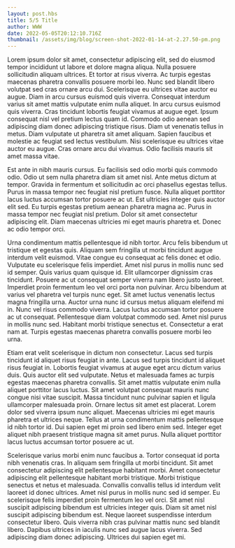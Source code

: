 ```yaml
---
layout: post.hbs
title: 5/5 Title
author: WWW
date: 2022-05-05T20:12:10.716Z
thumbnail: /assets/img/blog/screen-shot-2022-01-14-at-2.27.50-pm.png
---
```

Lorem ipsum dolor sit amet, consectetur adipiscing elit, sed do eiusmod tempor incididunt ut labore et dolore magna aliqua. Nulla posuere sollicitudin aliquam ultrices. Et tortor at risus viverra. Ac turpis egestas maecenas pharetra convallis posuere morbi leo. Nunc sed blandit libero volutpat sed cras ornare arcu dui. Scelerisque eu ultrices vitae auctor eu augue. Diam in arcu cursus euismod quis viverra. Consequat interdum varius sit amet mattis vulputate enim nulla aliquet. In arcu cursus euismod quis viverra. Cras tincidunt lobortis feugiat vivamus at augue eget. Ipsum consequat nisl vel pretium lectus quam id. Commodo odio aenean sed adipiscing diam donec adipiscing tristique risus. Diam ut venenatis tellus in metus. Diam vulputate ut pharetra sit amet aliquam. Sapien faucibus et molestie ac feugiat sed lectus vestibulum. Nisi scelerisque eu ultrices vitae auctor eu augue. Cras ornare arcu dui vivamus. Odio facilisis mauris sit amet massa vitae.

Est ante in nibh mauris cursus. Eu facilisis sed odio morbi quis commodo odio. Odio ut sem nulla pharetra diam sit amet nisl. Ante metus dictum at tempor. Gravida in fermentum et sollicitudin ac orci phasellus egestas tellus. Purus in massa tempor nec feugiat nisl pretium fusce. Nulla aliquet porttitor lacus luctus accumsan tortor posuere ac ut. Est ultricies integer quis auctor elit sed. Eu turpis egestas pretium aenean pharetra magna ac. Purus in massa tempor nec feugiat nisl pretium. Dolor sit amet consectetur adipiscing elit. Diam maecenas ultricies mi eget mauris pharetra et. Donec ac odio tempor orci.

Urna condimentum mattis pellentesque id nibh tortor. Arcu felis bibendum ut tristique et egestas quis. Aliquam sem fringilla ut morbi tincidunt augue interdum velit euismod. Vitae congue eu consequat ac felis donec et odio. Vulputate eu scelerisque felis imperdiet. Amet nisl purus in mollis nunc sed id semper. Quis varius quam quisque id. Elit ullamcorper dignissim cras tincidunt. Posuere ac ut consequat semper viverra nam libero justo laoreet. Imperdiet proin fermentum leo vel orci porta non pulvinar. Arcu bibendum at varius vel pharetra vel turpis nunc eget. Sit amet luctus venenatis lectus magna fringilla urna. Auctor urna nunc id cursus metus aliquam eleifend mi in. Nunc vel risus commodo viverra. Lacus luctus accumsan tortor posuere ac ut consequat. Pellentesque diam volutpat commodo sed. Amet nisl purus in mollis nunc sed. Habitant morbi tristique senectus et. Consectetur a erat nam at. Turpis egestas maecenas pharetra convallis posuere morbi leo urna.

Etiam erat velit scelerisque in dictum non consectetur. Lacus sed turpis tincidunt id aliquet risus feugiat in ante. Lacus sed turpis tincidunt id aliquet risus feugiat in. Lobortis feugiat vivamus at augue eget arcu dictum varius duis. Quis auctor elit sed vulputate. Netus et malesuada fames ac turpis egestas maecenas pharetra convallis. Sit amet mattis vulputate enim nulla aliquet porttitor lacus luctus. Sit amet volutpat consequat mauris nunc congue nisi vitae suscipit. Massa tincidunt nunc pulvinar sapien et ligula ullamcorper malesuada proin. Ornare lectus sit amet est placerat. Lorem dolor sed viverra ipsum nunc aliquet. Maecenas ultricies mi eget mauris pharetra et ultrices neque. Tellus at urna condimentum mattis pellentesque id nibh tortor id. Dui sapien eget mi proin sed libero enim sed. Integer eget aliquet nibh praesent tristique magna sit amet purus. Nulla aliquet porttitor lacus luctus accumsan tortor posuere ac ut.

Scelerisque varius morbi enim nunc faucibus a. Tortor consequat id porta nibh venenatis cras. In aliquam sem fringilla ut morbi tincidunt. Sit amet consectetur adipiscing elit pellentesque habitant morbi. Amet consectetur adipiscing elit pellentesque habitant morbi tristique. Morbi tristique senectus et netus et malesuada. Convallis convallis tellus id interdum velit laoreet id donec ultrices. Amet nisl purus in mollis nunc sed id semper. Eu scelerisque felis imperdiet proin fermentum leo vel orci. Sit amet nisl suscipit adipiscing bibendum est ultricies integer quis. Diam sit amet nisl suscipit adipiscing bibendum est. Neque laoreet suspendisse interdum consectetur libero. Quis viverra nibh cras pulvinar mattis nunc sed blandit libero. Dapibus ultrices in iaculis nunc sed augue lacus viverra. Sed adipiscing diam donec adipiscing. Ultrices dui sapien eget mi.